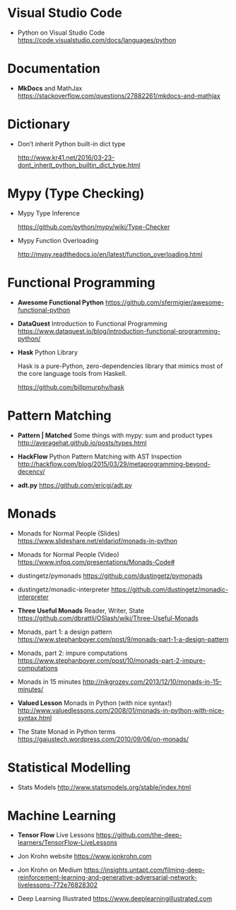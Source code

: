 # Visual Studio Code

* Python on Visual Studio Code <https://code.visualstudio.com/docs/languages/python>


# Documentation

* **MkDocs** and MathJax https://stackoverflow.com/questions/27882261/mkdocs-and-mathjax


# Dictionary

* Don’t inherit Python built-in dict type

  http://www.kr41.net/2016/03-23-dont_inherit_python_builtin_dict_type.html



# Mypy (Type Checking)

* Mypy Type Inference

  https://github.com/python/mypy/wiki/Type-Checker

* Mypy Function Overloading 

  http://mypy.readthedocs.io/en/latest/function_overloading.html


# Functional Programming

* **Awesome Functional Python** https://github.com/sfermigier/awesome-functional-python

* **DataQuest** Introduction to Functional Programming  https://www.dataquest.io/blog/introduction-functional-programming-python/

* **Hask** Python Library

  Hask is a pure-Python, zero-dependencies library that mimics most of the core language tools from Haskell.
  
  https://github.com/billpmurphy/hask


# Pattern Matching

* **Pattern | Matched** Some things with mypy: sum and product types http://averagehat.github.io/posts/types.html

* **HackFlow** Python Pattern Matching with AST Inspection http://hackflow.com/blog/2015/03/29/metaprogramming-beyond-decency/

* **adt.py** https://github.com/ericgj/adt.py


# Monads

* Monads for Normal People (Slides) https://www.slideshare.net/eldariof/monads-in-python

* Monads for Normal People (Video) https://www.infoq.com/presentations/Monads-Code#

* dustingetz/pymonads https://github.com/dustingetz/pymonads

* dustingetz/monadic-interpreter https://github.com/dustingetz/monadic-interpreter

* **Three Useful Monads** Reader, Writer, State https://github.com/dbrattli/OSlash/wiki/Three-Useful-Monads

* Monads, part 1: a design pattern https://www.stephanboyer.com/post/9/monads-part-1-a-design-pattern

* Monads, part 2: impure computations https://www.stephanboyer.com/post/10/monads-part-2-impure-computations

* Monads in 15 minutes http://nikgrozev.com/2013/12/10/monads-in-15-minutes/

* **Valued Lesson** Monads in Python (with nice syntax!) http://www.valuedlessons.com/2008/01/monads-in-python-with-nice-syntax.html

* The State Monad in Python terms https://gaiustech.wordpress.com/2010/09/06/on-monads/


# Statistical Modelling

* Stats Models http://www.statsmodels.org/stable/index.html


# Machine Learning

* **Tensor Flow** Live Lessons https://github.com/the-deep-learners/TensorFlow-LiveLessons

* Jon Krohn website https://www.jonkrohn.com

* Jon Krohn on Medium https://insights.untapt.com/filming-deep-reinforcement-learning-and-generative-adversarial-network-livelessons-772e76828302

* Deep Learning Illustrated https://www.deeplearningillustrated.com


